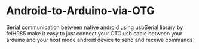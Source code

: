 # Android-to-Arduino-via-OTG
Serial communication between native android using usbSerial library by felHR85 
make it easy to just connect your OTG usb cable between your arduino and your host mode android device to send and receive commands 
